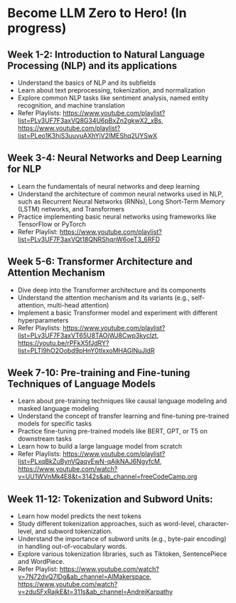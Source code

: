 # Become LLM Zero to Hero! (In progress)

## Week 1-2: Introduction to Natural Language Processing (NLP) and its applications

- Understand the basics of NLP and its subfields
- Learn about text preprocessing, tokenization, and normalization
- Explore common NLP tasks like sentiment analysis, named entity recognition, and machine translation
- Refer Playlists: https://www.youtube.com/playlist?list=PLv3UF7F3axVQ8G34U6pBxZn2gkwX2_xBs, https://www.youtube.com/playlist?list=PLeo1K3hjS3uuvuAXhYjV2lMEShq2UYSwX

## Week 3-4: Neural Networks and Deep Learning for NLP

- Learn the fundamentals of neural networks and deep learning
- Understand the architecture of common neural networks used in NLP, such as Recurrent Neural Networks (RNNs), Long Short-Term Memory (LSTM) networks, and Transformers
- Practice implementing basic neural networks using frameworks like TensorFlow or PyTorch
- Refer Playlist: https://www.youtube.com/playlist?list=PLv3UF7F3axVQt18QNRShqnW6oeT3_6RFD

## Week 5-6: Transformer Architecture and Attention Mechanism

- Dive deep into the Transformer architecture and its components
- Understand the attention mechanism and its variants (e.g., self-attention, multi-head attention)
- Implement a basic Transformer model and experiment with different hyperparameters
- Refer Playlists: https://www.youtube.com/playlist?list=PLv3UF7F3axVT65U8TAOjWJ8Cwp3kyclzt, https://youtu.be/rPFkX5fJdRY?list=PLTl9hO2Oobd9pHnY0tlxxoMHAGlNuJIdR

## Week 7-10: Pre-training and Fine-tuning Techniques of Language Models

- Learn about pre-training techniques like causal language modeling and masked language modeling
- Understand the concept of transfer learning and fine-tuning pre-trained models for specific tasks
- Practice fine-tuning pre-trained models like BERT, GPT, or T5 on downstream tasks
- Learn how to build a large language model from scratch
- Refer Playlists: https://www.youtube.com/playlist?list=PLxqBkZuBynVQaqvEwN-qAjkNAJ6NgyfcM, https://www.youtube.com/watch?v=UU1WVnMk4E8&t=3142s&ab_channel=freeCodeCamp.org

## Week 11-12: Tokenization and Subword Units:

- Learn how model predicts the next tokens
- Study different tokenization approaches, such as word-level, character-level, and subword tokenization.
- Understand the importance of subword units (e.g., byte-pair encoding) in handling out-of-vocabulary words.
- Explore various tokenization libraries, such as Tiktoken, SentencePiece and WordPiece.
- Refer Playlist: https://www.youtube.com/watch?v=7N72dvQ7lDg&ab_channel=AIMakerspace, https://www.youtube.com/watch?v=zduSFxRajkE&t=311s&ab_channel=AndrejKarpathy
